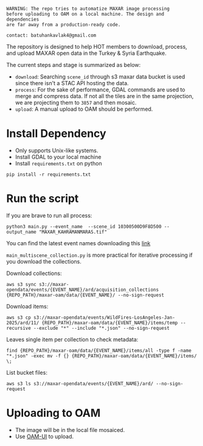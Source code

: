 ```
WARNING: The repo tries to automatize MAXAR image processing
before uploading to OAM on a local machine. The design and dependencies
are far away from a production-ready code.

contact: batuhankavlak4@gmail.com
```

The repository is designed to help HOT members to download, process, and upload MAXAR
open data in the Turkey & Syria Earthquake.

The current steps and stage is summarized as below:

- `download`: Searching `scene_id` through s3 maxar data bucket is used since there
isn't a STAC API hosting the data.
- `process`: For the sake of performance, GDAL commands are used to merge and compress data.
If not all the tiles are in the same projection, we are projecting them to `3857` and then mosaic.
- `upload`: A manual upload to OAM should be performed.

# Install Dependency

- Only supports Unix-like systems.
- Install GDAL to your local machine
- Install `requirements.txt` on python
```shell
pip install -r requirements.txt
```

# Run the script

If you are brave to run all process:
```shell
python3 main.py --event_name  --scene_id 10300500D9F8D500 --output_name "MAXAR_KAHRAMANMARAS.tif"
```
You can find the latest event names downloading this [link](https://maxar-opendata.s3.amazonaws.com/events/catalog.json)

`main_multiscene_collection.py` is more practical for iterative processing if you download the collections.

Download collections:
```shell
aws s3 sync s3://maxar-opendata/events/{EVENT_NAME}/ard/acquisition_collections {REPO_PATH}/maxar-oam/data/{EVENT_NAME}/ --no-sign-request
```

Download items:
```shell
aws s3 cp s3://maxar-opendata/events/WildFires-LosAngeles-Jan-2025/ard/11/ {REPO_PATH}/maxar-oam/data/{EVENT_NAME}/items/temp --recursive --exclude "*" --include "*.json" --no-sign-request
```
Leaves single item per collection to check metadata:
```
find {REPO_PATH}/maxar-oam/data/{EVENT_NAME}/items/all -type f -name "*.json" -exec mv -f {} {REPO_PATH}/maxar-oam/data/{EVENT_NAME}/items/ \;
```

List bucket files:
```shell
aws s3 ls s3://maxar-opendata/events/{EVENT_NAME}/ard/ --no-sign-request
```

# Uploading to OAM

- The image will be in the local file mosaiced.
- Use [OAM-UI](https://openaerialmap.org/) to upload.

